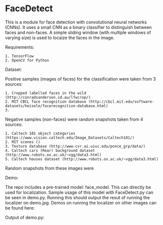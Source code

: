 # FaceDetect

This is a module for face detection with convolutional neural networks (CNNs). It uses a small CNN as a binary classifier to distinguish between faces and non-faces. A simple sliding window (with multiple windows of varying size) is used to locaize the faces in the image.

Requirements:
    
    1. TensorFlow
    2. OpenCV for Python

Dataset:

Positive samples (images of faces) for the classification were taken from 3 sources:

    1. Cropped labelled faces in the wild (http://conradsanderson.id.au/lfwcrop/)
    2. MIT CBCL face recognition database (http://cbcl.mit.edu/software-datasets/heisele/facerecognition-database.html)
    3. 
    
Negative samples (non-faces) were random snapshots taken from 4 sources:

    1. Caltech 101 object categories (https://www.vision.caltech.edu/Image_Datasets/Caltech101/)
    2. MIT scenes ()
    3. Texture database (http://www-cvr.ai.uiuc.edu/ponce_grp/data/)
    4. Caltech cars (Rear) background dataset (http://www.robots.ox.ac.uk/~vgg/data3.html)
    5. Caltech houses dataset (http://www.robots.ox.ac.uk/~vgg/data3.html)
    
Random snapshots from these images were 

Demo:

The repo includes a pre-trained model: face_model. This can directly be used for localization. Sample usage of this model with FaceDetect.py can be seen in demo.py. Running this should output the resut of running the localizer on demo.jpg.
Demos on running the localizer on other images can be found here: <youtube link>

Output of demo.py:
<Image here>
